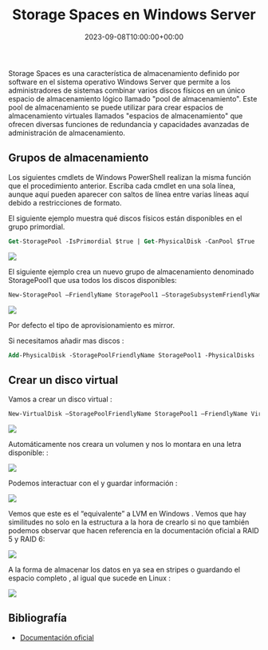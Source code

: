 ﻿---
title: "Storage Spaces en Windows Server"
date: 2023-09-08T10:00:00+00:00
description: Aprende cómo usar Storage Spaces en Windows Server
tags: [Linux,Sistemas,ISO,ASO]
hero: images/sistemas/storage_spaces/portada.png
---

Storage Spaces es una característica de almacenamiento definido por software en el sistema operativo Windows Server que permite a los administradores de sistemas combinar varios discos físicos en un único espacio de almacenamiento lógico llamado "pool de almacenamiento". Este pool de almacenamiento se puede utilizar para crear espacios de almacenamiento virtuales llamados "espacios de almacenamiento" que ofrecen diversas funciones de redundancia y capacidades avanzadas de administración de almacenamiento.

## Grupos de almacenamiento

Los siguientes cmdlets de Windows PowerShell realizan la misma función que el procedimiento anterior. Escriba cada cmdlet en una sola línea, aunque aquí pueden aparecer con saltos de línea entre varias líneas aquí debido a restricciones de formato.

El siguiente ejemplo muestra qué discos físicos están disponibles en el grupo primordial. 

```ps
Get-StoragePool -IsPrimordial $true | Get-PhysicalDisk -CanPool $True
```

![](../img/Aspose.Words.2ccae554-4864-4939-8439-3bfaf64ead92.001.png)

El siguiente ejemplo crea un nuevo grupo de almacenamiento denominado StoragePool1 que usa todos los discos disponibles:

```ps
New-StoragePool –FriendlyName StoragePool1 –StorageSubsystemFriendlyName "Windows Storage\*" –PhysicalDisks (Get-PhysicalDisk –CanPool $True) 
```

![](../img/Aspose.Words.2ccae554-4864-4939-8439-3bfaf64ead92.002.png)

Por defecto el tipo de aprovisionamiento es mirror.

Si necesitamos añadir mas discos :

```ps
Add-PhysicalDisk -StoragePoolFriendlyName StoragePool1 -PhysicalDisks (Get-PhysicalDisk  - CanPool $True)
```

## Crear un disco virtual

Vamos a crear un disco virtual :

```ps
New-VirtualDisk –StoragePoolFriendlyName StoragePool1 –FriendlyName VirtualDisk1 –Size (8GB)
```

![](../img/Aspose.Words.2ccae554-4864-4939-8439-3bfaf64ead92.003.jpeg)

Automáticamente nos creara un volumen y nos lo montara en una letra disponible: :

![](../img/Aspose.Words.2ccae554-4864-4939-8439-3bfaf64ead92.004.jpeg)

Podemos interactuar con el y guardar información :

![](../img/Aspose.Words.2ccae554-4864-4939-8439-3bfaf64ead92.005.png)

Vemos que este es el “equivalente” a LVM en Windows . Vemos que hay similitudes no solo en la estructura a la hora de crearlo si no que también podemos observar que hacen referencia en la documentación oficial a RAID 5 y RAID 6:

![](../img/Aspose.Words.2ccae554-4864-4939-8439-3bfaf64ead92.006.png)

A la forma de almacenar los datos en ya sea en stripes o guardando el espacio completo , al igual que sucede en Linux :

![](../img/Aspose.Words.2ccae554-4864-4939-8439-3bfaf64ead92.007.jpeg)

## Bibliografía

- [Documentación oficial](https://learn.microsoft.com/es-es/windows-server/storage/storage-spaces/deploy-standalone-storage-spaces) 


